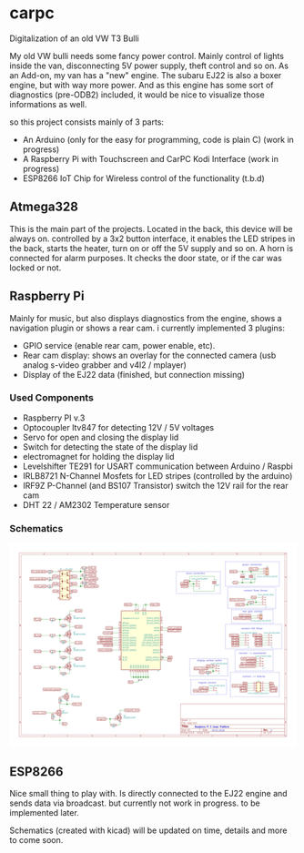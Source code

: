 # carpc
Digitalization of an old VW T3 Bulli

My old VW bulli needs some fancy power control. Mainly control of lights inside the van, disconnecting 5V power supply, theft control and so on. As an Add-on, my van has a "new" engine. The subaru EJ22 is also a boxer engine, but with way more power. And as this engine has some sort of diagnostics (pre-ODB2) included, it would be nice to visualize those informations as well.

so this project consists mainly of 3 parts:
- An Arduino (only for the easy for programming, code is plain C) (work in progress)
- A Raspberry Pi with Touchscreen and CarPC Kodi Interface (work in progress)
- ESP8266 IoT Chip for Wireless control of the functionality (t.b.d)

## Atmega328
This is the main part of the projects. Located in the back, this device will be always on. controlled by a 3x2 button interface, it enables the LED stripes in the back, starts the heater, turn on or off the 5V supply and so on. A horn is connected for alarm purposes. It checks the door state, or if the car was locked or not. 

## Raspberry Pi
Mainly for music, but also displays diagnostics from the engine, shows a navigation plugin or shows a rear cam. i currently implemented 3 plugins:
- GPIO service (enable rear cam, power enable, etc).
- Rear cam display: shows an overlay for the connected camera (usb analog s-video grabber and v4l2 / mplayer)
- Display of the EJ22 data (finished, but connection missing)

### Used Components
- Raspberry PI v.3
- Optocoupler ltv847 for detecting 12V / 5V voltages
- Servo for open and closing the display lid 
- Switch for detecting the state of the display lid
- electromagnet for holding the display lid
- Levelshifter TE291 for USART communication between Arduino / Raspbi
- IRLB8721 N-Channel Mosfets for LED stripes (controlled by the arduino)
- IRF9Z P-Channel (and BS107 Transistor) switch the 12V rail for the rear cam
- DHT 22 / AM2302 Temperature sensor 

### Schematics
![rasp_schem](https://github.com/andieh/carpc/blob/master/schematic/raspi.png)

## ESP8266
Nice small thing to play with. Is directly connected to the EJ22 engine and sends data via broadcast. but currently not work in progress. to be implemented later.

Schematics (created with kicad) will be updated on time, details and more to come soon.
